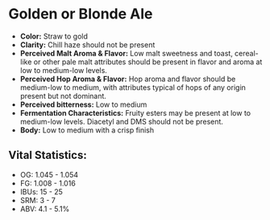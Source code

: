 # Golden or Blonde Ale

- **Color:** Straw to gold
- **Clarity:** Chill haze should not be present
- **Perceived Malt Aroma & Flavor:** Low malt sweetness and toast, cereal-like or other pale malt attributes should be present in flavor and aroma at low to medium-low levels.
- **Perceived Hop Aroma & Flavor:** Hop aroma and flavor should be medium-low to medium, with attributes typical of hops of any origin present but not dominant.
- **Perceived bitterness:** Low to medium
- **Fermentation Characteristics:** Fruity esters may be present at low to medium-low levels. Diacetyl and DMS should not be present.
- **Body:** Low to medium with a crisp finish

## Vital Statistics:

- OG: 1.045 - 1.054
- FG: 1.008 - 1.016
- IBUs: 15 - 25
- SRM: 3 - 7
- ABV: 4.1 - 5.1% 
